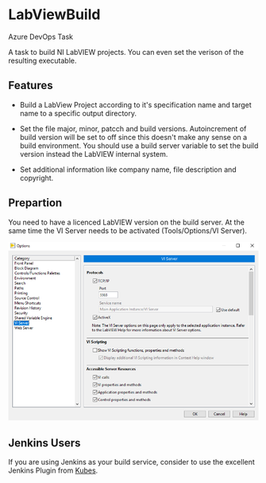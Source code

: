 # LabViewBuild

Azure DevOps Task

A task to build NI LabVIEW projects. You can even set the verison of the resulting executable.

## Features

- Build a LabView Project according to it's specification name and target name to a specific output directory.

- Set the file major, minor, patcch and build versions. Autoincrement of build version will be set to off since this doesn't make any sense on a build environment. You should use a build server variable to set the build version instead the LabVIEW internal system.

- Set additional information like company name, file description and copyright.

## Prepartion

You need to have a licenced LabVIEW version on the build server. At the same time the VI Server needs to be activated (Tools/Options/VI Server).

![VI Server](https://raw.githubusercontent.com/chwebdude/LabViewBuild/master/images/VIServer.png)

## Jenkins Users

If you are using Jenkins as your build service, consider to use the excellent Jenkins Plugin from [Kubes](https://www.kubes.ch/jenkins/).
